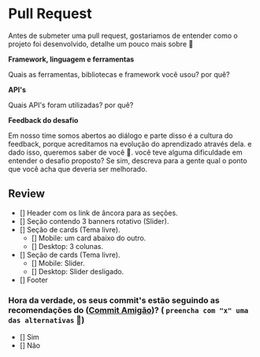 # Pull Request
Antes de submeter uma pull request, gostariamos de entender como o projeto foi desenvolvido, detalhe um pouco mais sobre :slightly_smiling_face:

<b> Framework, linguagem e ferramentas </b>

Quais as ferramentas, bibliotecas e framework você usou? por quê?

<b> API's </b>

Quais API's foram utilizadas? por quê? 

<b> Feedback do desafio </b>

Em nosso time somos abertos ao diálogo e parte disso é a cultura do feedback, porque acreditamos na evolução do aprendizado através dela.
e dado isso, queremos saber de você :slightly_smiling_face:.
você teve alguma dificuldade em entender o desafio proposto? Se sim, descreva para a gente qual o ponto que você acha que deveria ser melhorado.


## Review

- [] Header com os link de âncora para as seções.
- [] Seção contendo 3 banners rotativo (Slider).
- [] Seção de cards (Tema livre).
  - [] Mobile: um card abaixo do outro.
  - [] Desktop: 3 colunas.
- [] Seção de cards (Tema livre).
  - [] Mobile: Slider.
  - [] Desktop: Slider desligado.
- [] Footer


    
### Hora da verdade, os seus commit's estão seguindo as recomendações do ([Commit Amigão](https://github.com/agenciafmd/frontend-vagas/#entrega))? ( `preencha com "x" uma das alternativas` :monocle_face:)
 - [] Sim <br>
 - [] Não

